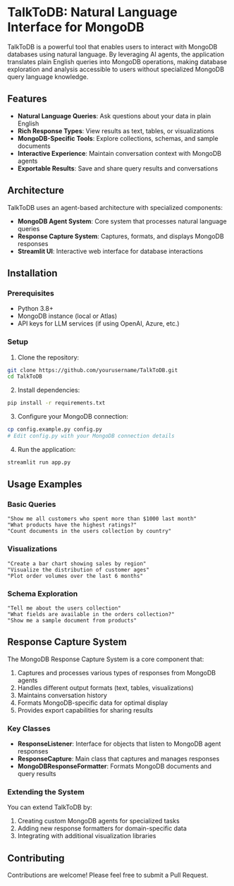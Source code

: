 # TalkToDB: Natural Language Interface for MongoDB

TalkToDB is a powerful tool that enables users to interact with MongoDB databases using natural language. By leveraging AI agents, the application translates plain English queries into MongoDB operations, making database exploration and analysis accessible to users without specialized MongoDB query language knowledge.

## Features

- **Natural Language Queries**: Ask questions about your data in plain English
- **Rich Response Types**: View results as text, tables, or visualizations
- **MongoDB-Specific Tools**: Explore collections, schemas, and sample documents
- **Interactive Experience**: Maintain conversation context with MongoDB agents
- **Exportable Results**: Save and share query results and conversations

## Architecture

TalkToDB uses an agent-based architecture with specialized components:

- **MongoDB Agent System**: Core system that processes natural language queries
- **Response Capture System**: Captures, formats, and displays MongoDB responses
- **Streamlit UI**: Interactive web interface for database interactions

## Installation

### Prerequisites

- Python 3.8+
- MongoDB instance (local or Atlas)
- API keys for LLM services (if using OpenAI, Azure, etc.)

### Setup

1. Clone the repository:

```bash
git clone https://github.com/yourusername/TalkToDB.git
cd TalkToDB
```

2. Install dependencies:

```bash
pip install -r requirements.txt
```

3. Configure your MongoDB connection:

```bash
cp config.example.py config.py
# Edit config.py with your MongoDB connection details
```

4. Run the application:

```bash
streamlit run app.py
```

## Usage Examples

### Basic Queries

```
"Show me all customers who spent more than $1000 last month"
"What products have the highest ratings?"
"Count documents in the users collection by country"
```

### Visualizations

```
"Create a bar chart showing sales by region"
"Visualize the distribution of customer ages"
"Plot order volumes over the last 6 months"
```

### Schema Exploration

```
"Tell me about the users collection"
"What fields are available in the orders collection?"
"Show me a sample document from products"
```

## Response Capture System

The MongoDB Response Capture System is a core component that:

1. Captures and processes various types of responses from MongoDB agents
2. Handles different output formats (text, tables, visualizations)
3. Maintains conversation history
4. Formats MongoDB-specific data for optimal display
5. Provides export capabilities for sharing results

### Key Classes

- **ResponseListener**: Interface for objects that listen to MongoDB agent responses
- **ResponseCapture**: Main class that captures and manages responses
- **MongoDBResponseFormatter**: Formats MongoDB documents and query results

### Extending the System

You can extend TalkToDB by:

1. Creating custom MongoDB agents for specialized tasks
2. Adding new response formatters for domain-specific data
3. Integrating with additional visualization libraries

## Contributing

Contributions are welcome! Please feel free to submit a Pull Request.
